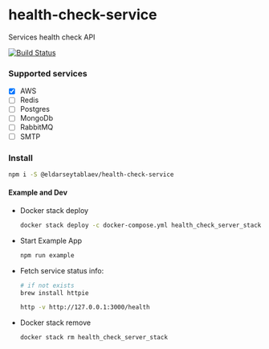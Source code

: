 # health-check-service
Services health check API

[![Build Status](https://travis-ci.org/eldarseytablaev/health-check-service/urls-checker.svg?branch=master)](https://travis-ci.org/eldarseytablaev/health-check-service)

### Supported services
- [x] AWS
- [ ] Redis
- [ ] Postgres
- [ ] MongoDb
- [ ] RabbitMQ
- [ ] SMTP

### Install
```bash
npm i -S @eldarseytablaev/health-check-service
```

#### Example and Dev
- Docker stack deploy
    ```bash
    docker stack deploy -c docker-compose.yml health_check_server_stack
    ```
- Start Example App
    ```bash
    npm run example
    ```
- Fetch service status info:
    ```bash
    # if not exists
    brew install httpie

    http -v http://127.0.0.1:3000/health
    ```
- Docker stack remove
    ```bash
    docker stack rm health_check_server_stack
    ```
